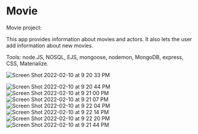 # Movie
Movie project:

This app provides information about movies and actors. It also lets the user add information about new movies.

Tools: node.JS, NOSQL, EJS, mongoose, nodemon, MongoDB, express, CSS, Materialize.


![Screen Shot 2022-02-10 at 9 20 33 PM](https://user-images.githubusercontent.com/88109038/153541626-3f9cf4d0-9b42-4f2c-9b38-45b675eacd6a.png)

![Screen Shot 2022-02-10 at 9 20 44 PM](https://user-images.githubusercontent.com/88109038/153541636-54b5f6c0-e13a-412c-914c-26184219b903.png)
![Screen Shot 2022-02-10 at 9 21 00 PM](https://user-images.githubusercontent.com/88109038/153541641-37b31e22-39a1-4040-83be-96f5e454ccd0.png)
![Screen Shot 2022-02-10 at 9 21 07 PM](https://user-images.githubusercontent.com/88109038/153541645-1947a582-e133-4e2f-bef3-9722b64ab481.png)
![Screen Shot 2022-02-10 at 9 22 04 PM](https://user-images.githubusercontent.com/88109038/153541667-24f6a3ea-6104-4fe6-b53c-133e2f7ff1d1.png)
![Screen Shot 2022-02-10 at 9 22 14 PM](https://user-images.githubusercontent.com/88109038/153541751-f1368123-6ba9-494f-afc5-559ac9c6aaf4.png)
![Screen Shot 2022-02-10 at 9 22 20 PM](https://user-images.githubusercontent.com/88109038/153541757-62766cb6-63f7-4867-93e3-b19f714cf962.png)
![Screen Shot 2022-02-10 at 9 21 44 PM](https://user-images.githubusercontent.com/88109038/153541780-0eb22f55-53b5-4d7e-a265-f359ea4c4ecc.png)
